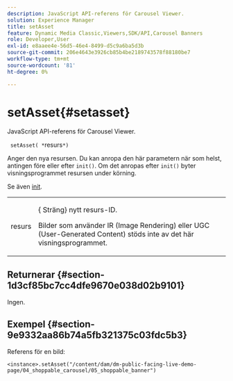 ```yaml
---
description: JavaScript API-referens för Carousel Viewer.
solution: Experience Manager
title: setAsset
feature: Dynamic Media Classic,Viewers,SDK/API,Carousel Banners
role: Developer,User
exl-id: e8aaee4e-56d5-46e4-8499-d5c9a6ba5d3b
source-git-commit: 206e4643e3926cb85b4be2189743578f88180be7
workflow-type: tm+mt
source-wordcount: '81'
ht-degree: 0%

---
```


# setAsset{#setasset}

JavaScript API-referens för Carousel Viewer.

` setAsset( *`resurs`*)`

Anger den nya resursen. Du kan anropa den här parametern när som helst, antingen före eller efter `init()`. Om det anropas efter `init()` byter visningsprogrammet resursen under körning.

Se även [init](../../../c-html5-aem-asset-viewers/c-html5-aem-carousel/c-html5-aem-carousel-javascriptapiref/r-html5-aem-carousel-javascriptapiref-init.md#reference-aee94dd92a28410784f7a1792e28683b).

<table id="table_896DFF34A68A403DB93A6D597461A573"> 
 <tbody> 
  <tr> 
   <td colname="col1"> <p> <span class="codeph"> <span class="varname"> resurs</span> </span> </p> </td> 
   <td colname="col2"> <p>{<span class="codeph"> Sträng</span>} nytt resurs-ID. </p> <p>Bilder som använder IR (Image Rendering) eller UGC (User-Generated Content) stöds inte av det här visningsprogrammet. </p> </td> 
  </tr> 
 </tbody> 
</table>

## Returnerar {#section-1d3cf85bc7cc4dfe9670e038d02b9101}

Ingen.

## Exempel {#section-9e9332aa86b74a5fb321375c03fdc5b3}

Referens för en bild:

```
<instance>.setAsset("/content/dam/dm-public-facing-live-demo-page/04_shoppable_carousel/05_shoppable_banner")
```
